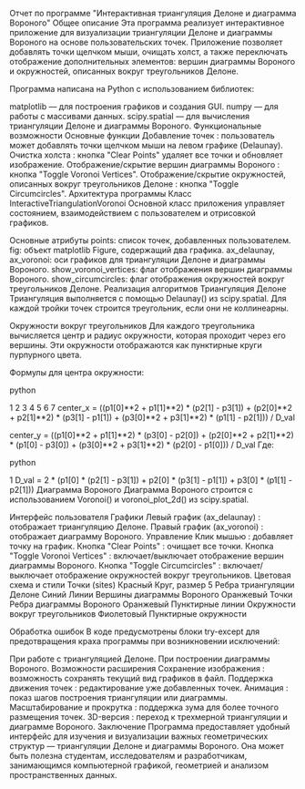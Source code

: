 Отчет по программе "Интерактивная триангуляция Делоне и диаграмма Вороного"
Общее описание
Эта программа реализует интерактивное приложение для визуализации триангуляции Делоне и диаграммы Вороного на основе пользовательских точек. Приложение позволяет добавлять точки щелчком мыши, очищать холст, а также переключать отображение дополнительных элементов: вершин диаграммы Вороного и окружностей, описанных вокруг треугольников Делоне.

Программа написана на Python с использованием библиотек:

matplotlib — для построения графиков и создания GUI.
numpy — для работы с массивами данных.
scipy.spatial — для вычисления триангуляции Делоне и диаграммы Вороного.
Функциональные возможности
Основные функции
Добавление точек : пользователь может добавлять точки щелчком мыши на левом графике (Delaunay).
Очистка холста : кнопка "Clear Points" удаляет все точки и обновляет изображение.
Отображение/скрытие вершин диаграммы Вороного : кнопка "Toggle Voronoi Vertices".
Отображение/скрытие окружностей, описанных вокруг треугольников Делоне : кнопка "Toggle Circumcircles".
Архитектура программы
Класс InteractiveTriangulationVoronoi
Основной класс приложения управляет состоянием, взаимодействием с пользователем и отрисовкой графиков.

Основные атрибуты
points: список точек, добавленных пользователем.
fig: объект matplotlib Figure, содержащий два графика.
ax_delaunay, ax_voronoi: оси графиков для триангуляции Делоне и диаграммы Вороного.
show_voronoi_vertices: флаг отображения вершин диаграммы Вороного.
show_circumcircles: флаг отображения окружностей вокруг треугольников Делоне.
Реализация алгоритмов
Триангуляция Делоне
Триангуляция выполняется с помощью Delaunay() из scipy.spatial. Для каждой тройки точек строится треугольник, если они не коллинеарны.

Окружности вокруг треугольников
Для каждого треугольника вычисляется центр и радиус окружности, которая проходит через его вершины. Эти окружности отображаются как пунктирные круги пурпурного цвета.

Формулы для центра окружности:

python


1
2
3
4
5
6
7
center_x = ((p1[0]**2 + p1[1]**2) * (p2[1] - p3[1]) +
            (p2[0]**2 + p2[1]**2) * (p3[1] - p1[1]) +
            (p3[0]**2 + p3[1]**2) * (p1[1] - p2[1])) / D_val

center_y = ((p1[0]**2 + p1[1]**2) * (p3[0] - p2[0]) +
            (p2[0]**2 + p2[1]**2) * (p1[0] - p3[0]) +
            (p3[0]**2 + p3[1]**2) * (p2[0] - p1[0])) / D_val
Где:

python


1
D_val = 2 * (p1[0] * (p2[1] - p3[1]) + p2[0] * (p3[1] - p1[1]) + p3[0] * (p1[1] - p2[1]))
Диаграмма Вороного
Диаграмма Вороного строится с использованием Voronoi() и voronoi_plot_2d() из scipy.spatial.

Интерфейс пользователя
Графики
Левый график (ax_delaunay) : отображает триангуляцию Делоне.
Правый график (ax_voronoi) : отображает диаграмму Вороного.
Управление
Клик мышью : добавляет точку на график.
Кнопка "Clear Points" : очищает все точки.
Кнопка "Toggle Voronoi Vertices" : включает/выключает отображение вершин диаграммы Вороного.
Кнопка "Toggle Circumcircles" : включает/выключает отображение окружностей вокруг треугольников.
Цветовая схема и стили
Точки (sites)
Красный
Круг, размер 5
Ребра триангуляции Делоне
Синий
Линии
Вершины диаграммы Вороного
Оранжевый
Точки
Ребра диаграммы Вороного
Оранжевый
Пунктирные линии
Окружности вокруг треугольников
Фиолетовый
Пунктирные окружности

Обработка ошибок
В коде предусмотрены блоки try-except для предотвращения краха программы при возникновении исключений:

При работе с триангуляцией Делоне.
При построении диаграммы Вороного.
Возможности расширения
Сохранение изображения : возможность сохранять текущий вид графиков в файл.
Поддержка движения точек : редактирование уже добавленных точек.
Анимация : показ шагов построения триангуляции или диаграммы.
Масштабирование и прокрутка : поддержка зума для более точного размещения точек.
3D-версия : переход к трехмерной триангуляции и диаграмме Вороного.
Заключение
Программа предоставляет удобный интерфейс для изучения и визуализации важных геометрических структур — триангуляции Делоне и диаграммы Вороного. Она может быть полезна студентам, исследователям и разработчикам, занимающимся компьютерной графикой, геометрией и анализом пространственных данных.
